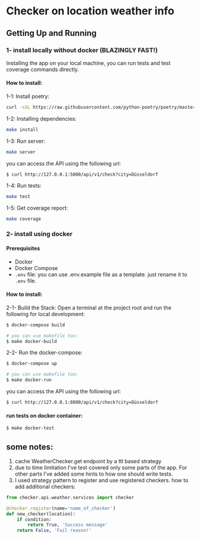 # Checker on location weather info

## Getting Up and Running 

### 1- install locally without docker (BLAZINGLY FAST!)
Installing the app on your local machine, you can run tests and 
test coverage commands directly. 

#### How to install:
1-1: Install poetry:
```bash
curl -sSL https://raw.githubusercontent.com/python-poetry/poetry/master/get-poetry.py | python
```
1-2: Installing dependencies:
```bash
make install
```
1-3: Run server:
```bash
make server
```
you can access the API using the following url:
```
$ curl http://127.0.0.1:5000/api/v1/check?city=Düsseldorf
```
1-4: Run tests:
```bash
make test
```
1-5: Get coverage report:
```bash
make coverage
```

### 2- install using docker
#### Prerequisites
- Docker
- Docker Compose
- `.env` file: you can use .env.example file as a template. just rename it to `.env` file. 

#### How to install:
2-1- Build the Stack:
Open a terminal at the project root and run the following for local development:
```bash
$ docker-compose build 

# you can use makefile too:
$ make docker-build
```
2-2- Run the docker-compose:
```bash
$ docker-compose up

# you can use makefile too:
$ make docker-run
```
you can access the API using the following url:
```
$ curl http://127.0.0.1:8000/api/v1/check?city=Düsseldorf
```
#### run tests on docker container:
```bash
$ make docker-test
```

## some notes:
1. cache WeatherChecker.get endpoint by a ttl based strategy
2. due to time limitation I've test covered only some parts of the app. For other parts I've added some hints to how one should write tests.
3. I used strategy pattern to register and use registered checkers. how to add additional checkers:
```python
from checker.api.weather.services import checker

@checker.register(name='name_of_checker')
def new_checker(location):
    if condition:
        return True, 'Success message'
    return False, 'Fail reason!'
```